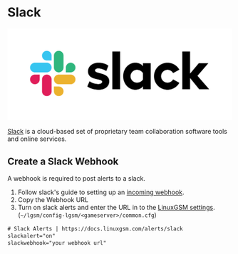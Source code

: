 # Slack
![](../.gitbook/assets/slack_logo.png)

[Slack](https://slack.com) is a cloud-based set of proprietary team collaboration software tools and online services.

## Create a Slack Webhook

A webhook is required to post alerts to a slack.

1. Follow slack's guide to setting up an [incoming webhook](https://api.slack.com/incoming-webhooks).
2. Copy the Webhook URL
3. Turn on slack alerts and enter the URL in to the [LinuxGSM settings](../configuration/linuxgsm-config.md). \(`~/lgsm/config-lgsm/<gameserver>/common.cfg`\)

```text
# Slack Alerts | https://docs.linuxgsm.com/alerts/slack
slackalert="on"
slackwebhook="your webhook url"
```
